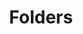 ---
redirect: "/docs/content-space/documentsRepository/folders/folders.html"
title: "Folders"
mainPage: false
order: 2
---